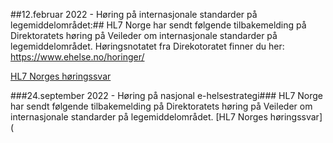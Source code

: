 ##12.februar 2022 - Høring på internasjonale standarder på legemiddelområdet:##
HL7 Norge har sendt følgende tilbakemelding på Direktoratets høring på Veileder om internasjonale standarder på legemiddelområdet.
Høringsnotatet fra Direkotoratet finner du her: https://www.ehelse.no/horinger/

[HL7 Norges høringssvar](https://github.com/HL7Norway/best-practice/files/8227506/Innspill.veileder.legemidler.-.langversjon.FHIR_1.pdf)


###24.september 2022 - Høring på nasjonal e-helsestrategi###
HL7 Norge har sendt følgende tilbakemelding på Direktoratets høring på Veileder om internasjonale standarder på legemiddelområdet.
[HL7 Norges høringssvar](
